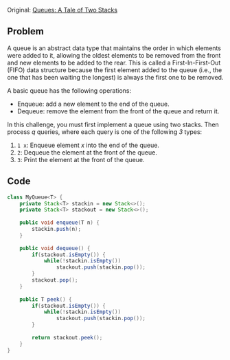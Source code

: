 Original: [Queues: A Tale of Two Stacks](https://www.hackerrank.com/challenges/ctci-queue-using-two-stacks/problem?h_r=internal-search)

## Problem
A queue is an abstract data type that maintains the order in which elements were added to it, allowing the oldest elements to be removed from the front and new elements to be added to the rear. This is called a First-In-First-Out (FIFO) data structure because the first element added to the queue (i.e., the one that has been waiting the longest) is always the first one to be removed.

A basic queue has the following operations:
- Enqueue: add a new element to the end of the queue.
- Dequeue: remove the element from the front of the queue and return it.

In this challenge, you must first implement a queue using two stacks. Then process <i>q</i> queries, where each query is one of the following <i>3</i> types:
1. ``1 x``: Enqueue element <i>x</i> into the end of the queue.</li>
1. ``2``: Dequeue the element at the front of the queue.
1. ``3``: Print the element at the front of the queue.


## Code
```java
class MyQueue<T> {
    private Stack<T> stackin = new Stack<>();
    private Stack<T> stackout = new Stack<>();
    
    public void enqueue(T n) {
        stackin.push(n);
    }
    
    public void dequeue() {
        if(stackout.isEmpty()) {
            while(!stackin.isEmpty())
                stackout.push(stackin.pop());
        }
        stackout.pop();    
    }
    
    public T peek() {
        if(stackout.isEmpty()) {
            while(!stackin.isEmpty())
                stackout.push(stackin.pop());
        }
        
        return stackout.peek();
    }
}
```
